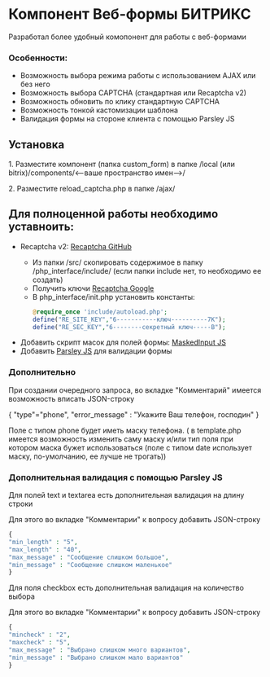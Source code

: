 # Компонент Веб-формы БИТРИКС
 <p>Разработал более удобный комопонент для работы с веб-формами</p>
 <h3>Особенности:</h3>
 <ul>
 <li>Возможность выбора режима работы с использованием AJAX или без него</li>
 <li>Возможность выбора CAPTCHA (стандартная или Recaptcha v2)</li>
 <li>Возможность обновить по клику стандартную CAPTCHA</li>
 <li>Возможность тонкой кастомизации шаблона</li>
 <li>Валидация формы на стороне клиента с помощью Parsley JS</li>
 </ul>
 
 <h2>Установка</h2>
 <p>1. Разместите компонент (папка custom_form) в папке /local (или bitrix)/components/<--ваше пространство имен-->/</p>
 <p>2. Разместите reload_captcha.php в папке /ajax/</p>
 
 <h2>Для полноценной работы необходимо уставноить:</h2>
 <ul>
  <li>Recaptcha v2: <a href="https://github.com/google/recaptcha">Recaptcha GitHub</a></li>
  <ul>
   <li>Из папки /src/ скопировать содержимое в папку /php_interface/include/ (если папки include нет, то необходимо ее создать)</li>
   <li>Получить ключи <a href="https://www.google.com/recaptcha/">Recaptcha Google</a></li>
   <li>В php_interface/init.php установить константы:</li>
   
   ```php
   @require_once 'include/autoload.php';
   define("RE_SITE_KEY","6-----------ключ----------7K");
   define("RE_SEC_KEY","6--------секретный ключ-----B");
   ```
   
  </ul>
  <li>Добавить скрипт масок для полей формы: <a href="https://itchief.ru/lessons/javascript/input-mask-for-html-input-element">MaskedInput JS</a></li>
  <li>Добавить <a href="http://parsleyjs.org/doc/download.html">Parsley JS</a> для валидации формы </li>
 </ul>

<h3>Дополнительно</h3>
<p>При создании очередного запроса, во вкладке "Комментарий" имеется возможность вписать JSON-строку</p>
<p>{ "type"="phone", "error_message" : "Укажите Ваш телефон, господин" }</p>
<p>Поле с типом phone будет иметь маску телефона. ( в template.php имеется возможность изменить саму маску и/или тип поля при котором маска бужет использоваться (поле с типом date использует маску, по-умолчанию, ее лучше не трогать))</p>
<h3>Дополнительная валидация с помощью Parsley JS</h3>
<p>Для полей text и textarea есть дополнительная валидация на длину строки</p>
<p>Для этого во вкладке "Комментарии" к вопросу добавить JSON-строку</p>

```php
{
"min_length" : "5",
"max_length" : "40",
"max_message" : "Сообщение слишком большое",
"min_message" : "Сообщение слишком маленькое"
}
```

<p>Для поля checkbox есть дополнительная валидация на количество выбора</p>
<p>Для этого во вкладке "Комментарии" к вопросу добавить JSON-строку</p>

```php
{
"mincheck" : "2",
"maxcheck" : "5",
"max_message" : "Выбрано слишком много вариантов",
"min_message" : "Выбрано слишком мало вариантов"
}
```
